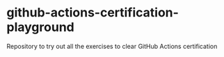 # github-actions-certification-playground
Repository to try out all the exercises to clear GitHub Actions certification
